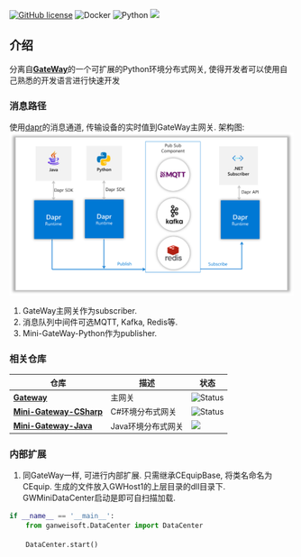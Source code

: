 [![GitHub license](https://camo.githubusercontent.com/5eaf3ed8a7e8ccb15c21d967b8635ac79e8b1865da3a5ccf78d2572a3e10738a/68747470733a2f2f696d672e736869656c64732e696f2f6769746875622f6c6963656e73652f646f746e65742f6173706e6574636f72653f636f6c6f723d253233306230267374796c653d666c61742d737175617265)](https://github.com/ganweisoft/Mini-Gateway-Python/blob/main/LICENSE) ![Docker](https://img.shields.io/github/v/release/ganweisoft/toms?logo=docker) ![Python](https://img.shields.io/badge/Python-3776AB?logo=python&logoColor=white) ![](https://img.shields.io/badge/join-discord-infomational)


## 介绍

分离自[**GateWay**](https://github.com/ganweisoft/Gateway)的一个可扩展的Python环境分布式网关, 使得开发者可以使用自己熟悉的开发语言进行快速开发

### 消息路径

使用[dapr](https://docs.dapr.io/)的消息通道, 传输设备的实时值到GateWay主网关. 架构图:   
![img.png](img.png)

1. GateWay主网关作为subscriber. 
2. 消息队列中间件可选MQTT, Kafka, Redis等.
3. Mini-GateWay-Python作为publisher.

### 相关仓库
|仓库  | 描述 | 状态 |
|----|---------------|--------|
|**[Gateway](https://github.com/ganweisoft/Gateway)**| 主网关 |  <img src="https://img.shields.io/badge/status-active-brightgreen" alt="Status" />
|**[Mini-Gateway-CSharp](https://github.com/ganweisoft/Mini-Gateway-CSharp)**| C#环境分布式网关 |  <img src="https://img.shields.io/badge/status-active-brightgreen" alt="Status" />
|**[Mini-Gateway-Java](https://github.com/ganweisoft/Mini-Gateway-Java)**| Java环境分布式网关 |  <img src="https://img.shields.io/badge/status-active-brightgreen" />


### 内部扩展

1. 同GateWay一样, 可进行内部扩展. 只需继承CEquipBase, 将类名命名为CEquip.
生成的文件放入GWHost1的上层目录的dll目录下.
GWMiniDataCenter启动是即可自扫描加载.
```python
if __name__ == '__main__':
    from ganweisoft.DataCenter import DataCenter

    DataCenter.start()
```
